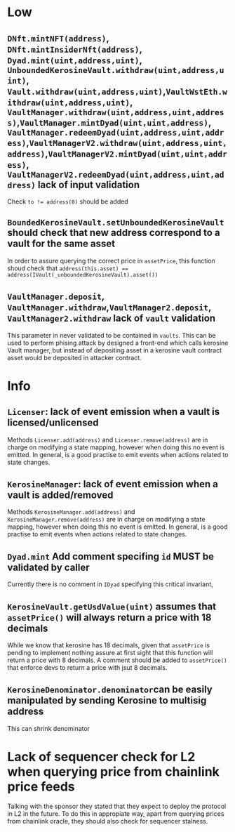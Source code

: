 # Low
## `DNft.mintNFT(address)`, `DNft.mintInsiderNft(address)`, `Dyad.mint(uint,address,uint)`, `UnboundedKerosineVault.withdraw(uint,address,uint)`, `Vault.withdraw(uint,address,uint)`,`VaultWstEth.withdraw(uint,address,uint)`, `VaultManager.withdraw(uint,address,uint,address)`,`VaultManager.mintDyad(uint,uint,address)`, `VaultManager.redeemDyad(uint,address,uint,address)`,`VaultManagerV2.withdraw(uint,address,uint,address)`,`VaultManagerV2.mintDyad(uint,uint,address)`, `VaultManagerV2.redeemDyad(uint,address,uint,address)`    lack of input validation
Check `to != address(0)` should be added

## `BoundedKerosineVault.setUnboundedKerosineVault` should check that new address correspond to a vault for the same asset
In order to assure querying the correct price in `assetPrice`, this function shoud check that `address(this.asset) == address(IVault(_unboundedKerosineVault).asset())`

## `VaultManager.deposit`, `VaultManager.withdraw`,`VaultManager2.deposit`, `VaultManager2.withdraw` lack of `vault` validation
This parameter in never validated to be contained in `vaults`. This can be used to perform phising attack by designed a front-end which calls kerosine Vault manager, but instead of depositing asset in a kerosine vault contract asset would be deposited in attacker contract.

# Info
## `Licenser`: lack of event emission when a vault is licensed/unlicensed
Methods `Licenser.add(address)` and `Licenser.remove(address)` are in charge on modifying a state mapping, however when doing this no event is emitted. In general, is a good practise to emit events when actions related to state changes.

## `KerosineManager`: lack of event emission when a vault is added/removed
Methods `KerosineManager.add(address)` and `KerosineManager.remove(address)` are in charge on modifying a state mapping, however when doing this no event is emitted. In general, is a good practise to emit events when actions related to state changes.

## `Dyad.mint` Add comment specifing `id` MUST be validated by caller
Currently there is no comment in `IDyad` specifying this critical invariant,

## `KerosineVault.getUsdValue(uint)` assumes that `assetPrice()` will always return a price with 18 decimals
While we know that kerosine has 18 decimals, given that `assetPrice` is pending to implement nothing assure at first sight that this function will return a price with 8 decimals. A comment should be added to `assetPrice()` that enforce devs to return a price with jsut 8 decimals.

## `KerosineDenominator.denominator`can be easily manipulated by sending Kerosine to multisig address
This can shrink denominator

# Lack of sequencer check for L2 when querying price from chainlink price feeds
Talking with the sponsor they stated that they expect to deploy the protocol in L2 in the future. To do this in appropiate way, apart from querying prices from chainlink oracle, they should also check for sequencer stalness.